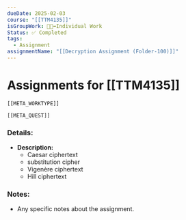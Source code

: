 ```yaml
---
dueDate: 2025-02-03
course: "[[TTM4135]]"
isGroupWork: 👨‍🦯‍➡️Individual Work
Status: ✅ Completed
tags:
  - Assignment
assignmentName: "[[Decryption Assignment (Folder-100)]]"
---
```


# Assignments for [[TTM4135]]
```meta-bind-embed
[[META_WORKTYPE]]
```
```meta-bind-embed
[[META_QUEST]]
```
### Details:
- **Description:**
  - Caesar ciphertext
  - substitution cipher
  - Vigenère ciphertext
  - Hill ciphertext

### Notes:
- Any specific notes about the assignment.